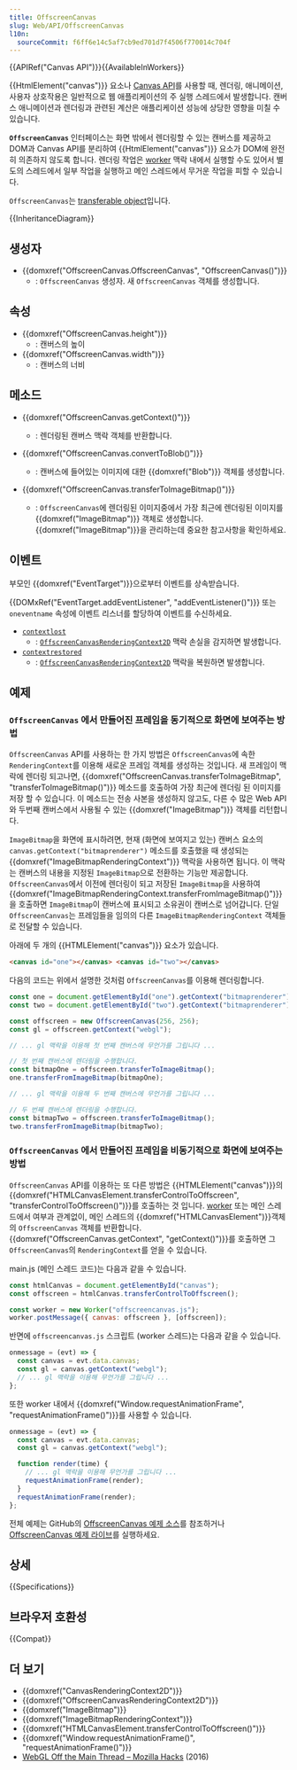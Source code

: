 ```yaml
---
title: OffscreenCanvas
slug: Web/API/OffscreenCanvas
l10n:
  sourceCommit: f6ff6e14c5af7cb9ed701d7f4506f770014c704f
---
```


{{APIRef("Canvas API")}}{{AvailableInWorkers}}

{{HtmlElement("canvas")}} 요소나 [Canvas API](/ko/docs/Web/API/Canvas_API)를 사용할 때, 렌더링, 애니메이션, 사용자 상호작용은 일반적으로 웹 애플리케이션의 주 실행 스레드에서 발생합니다.
캔버스 애니메이션과 렌더링과 관련된 계산은 애플리케이션 성능에 상당한 영향을 미칠 수 있습니다.

**`OffscreenCanvas`** 인터페이스는 화면 밖에서 렌더링할 수 있는 캔버스를 제공하고 DOM과 Canvas API를 분리하여 {{HtmlElement("canvas")}} 요소가 DOM에 완전히 의존하지 않도록 합니다. 렌더링 작업은 [worker](/ko/docs/Web/API/Web_Workers_API) 맥락 내에서 실행할 수도 있어서 별도의 스레드에서 일부 작업을 실행하고 메인 스레드에서 무거운 작업을 피할 수 있습니다.

`OffscreenCanvas`는 [transferable object](/ko/docs/Web/API/Web_Workers_API/Transferable_objects)입니다.

{{InheritanceDiagram}}

## 생성자

- {{domxref("OffscreenCanvas.OffscreenCanvas", "OffscreenCanvas()")}}
  - : `OffscreenCanvas` 생성자. 새 `OffscreenCanvas` 객체를 생성합니다.

## 속성

- {{domxref("OffscreenCanvas.height")}}
  - : 캔버스의 높이
- {{domxref("OffscreenCanvas.width")}}
  - : 캔버스의 너비

## 메소드

- {{domxref("OffscreenCanvas.getContext()")}}

  - : 렌더링된 캔버스 맥락 객체를 반환합니다.

- {{domxref("OffscreenCanvas.convertToBlob()")}}

  - : 캔버스에 들어있는 이미지에 대한 {{domxref("Blob")}} 객체를 생성합니다.

- {{domxref("OffscreenCanvas.transferToImageBitmap()")}}
  - : `OffscreenCanvas`에 렌더링된 이미지중에서 가장 최근에 렌더링된 이미지를 {{domxref("ImageBitmap")}} 객체로 생성합니다. {{domxref("ImageBitmap")}}을 관리하는데 중요한 참고사항을 확인하세요.

## 이벤트

부모인 {{domxref("EventTarget")}}으로부터 이벤트를 상속받습니다.

{{DOMxRef("EventTarget.addEventListener", "addEventListener()")}} 또는 `oneventname` 속성에 이벤트 리스너를 할당하여 이벤트를 수신하세요.

- [`contextlost`](/ko/docs/Web/API/OffscreenCanvas/contextlost_event)
  - : [`OffscreenCanvasRenderingContext2D`](/ko/docs/Web/API/OffscreenCanvasRenderingContext2D) 맥락 손실을 감지하면 발생합니다.
- [`contextrestored`](/ko/docs/Web/API/OffscreenCanvas/contextrestored_event)
  - : [`OffscreenCanvasRenderingContext2D`](/ko/docs/Web/API/OffscreenCanvasRenderingContext2D) 맥락을 복원하면 발생합니다.

## 예제

### `OffscreenCanvas` 에서 만들어진 프레임을 동기적으로 화면에 보여주는 방법

`OffscreenCanvas` API를 사용하는 한 가지 방법은 `OffscreenCanvas`에 속한 `RenderingContext`를 이용해 새로운 프레임 객체를 생성하는 것입니다. 새 프레임이 맥락에 렌더링 되고나면, {{domxref("OffscreenCanvas.transferToImageBitmap", "transferToImageBitmap()")}} 메소드를 호출하여 가장 최근에 렌더링 된 이미지를 저장 할 수 있습니다. 이 메소드는 전송 사본을 생성하지 않고도, 다른 수 많은 Web API와 두번째 캔버스에서 사용될 수 있는 {{domxref("ImageBitmap")}} 객체를 리턴합니다.

`ImageBitmap`을 화면에 표시하려면, 현재 (화면에 보여지고 있는) 캔버스 요소의 `canvas.getContext("bitmaprenderer")` 메소드를 호출했을 때 생성되는 {{domxref("ImageBitmapRenderingContext")}} 맥락을 사용하면 됩니다. 이 맥락는 캔버스의 내용을 지정된 `ImageBitmap`으로 전환하는 기능만 제공합니다. `OffscreenCanvas`에서 이전에 렌더링이 되고 저장된 `ImageBitmap`을 사용하여 {{domxref("ImageBitmapRenderingContext.transferFromImageBitmap()")}}을 호출하면 `ImageBitmap`이 캔버스에 표시되고 소유권이 캔버스로 넘어갑니다. 단일 `OffscreenCanvas`는 프레임들을 임의의 다른 `ImageBitmapRenderingContext` 객체들로 전달할 수 있습니다.

아래에 두 개의 {{HTMLElement("canvas")}} 요소가 있습니다.

```html
<canvas id="one"></canvas> <canvas id="two"></canvas>
```

다음의 코드는 위에서 설명한 것처럼 `OffscreenCanvas`를 이용해 렌더링합니다.

```js
const one = document.getElementById("one").getContext("bitmaprenderer");
const two = document.getElementById("two").getContext("bitmaprenderer");

const offscreen = new OffscreenCanvas(256, 256);
const gl = offscreen.getContext("webgl");

// ... gl 맥락을 이용해 첫 번째 캔버스에 무언가를 그립니다 ...

// 첫 번째 캔버스에 렌더링을 수행합니다.
const bitmapOne = offscreen.transferToImageBitmap();
one.transferFromImageBitmap(bitmapOne);

// ... gl 맥락을 이용해 두 번째 캔버스에 무언가를 그립니다 ...

// 두 번째 캔버스에 렌더링을 수행합니다.
const bitmapTwo = offscreen.transferToImageBitmap();
two.transferFromImageBitmap(bitmapTwo);
```

### `OffscreenCanvas` 에서 만들어진 프레임을 비동기적으로 화면에 보여주는 방법

`OffscreenCanvas` API를 이용하는 또 다른 방법은 {{HTMLElement("canvas")}}의 {{domxref("HTMLCanvasElement.transferControlToOffscreen", "transferControlToOffscreen()")}}를 호출하는 것 입니다. [worker](/ko/docs/Web/API/Web_Workers_API) 또는 메인 스레드에서 여부과 관계없이, 메인 스레드의 {{domxref("HTMLCanvasElement")}}객체의 `OffscreenCanvas` 객체를 반환합니다. {{domxref("OffscreenCanvas.getContext", "getContext()")}}를 호출하면 그 `OffscreenCanvas`의 `RenderingContext`를 얻을 수 있습니다.

main.js (메인 스레드 코드)는 다음과 같을 수 있습니다.

```js
const htmlCanvas = document.getElementById("canvas");
const offscreen = htmlCanvas.transferControlToOffscreen();

const worker = new Worker("offscreencanvas.js");
worker.postMessage({ canvas: offscreen }, [offscreen]);
```

반면에 `offscreencanvas.js` 스크립트 (worker 스레드)는 다음과 같을 수 있습니다.

```js
onmessage = (evt) => {
  const canvas = evt.data.canvas;
  const gl = canvas.getContext("webgl");
  // ... gl 맥락을 이용해 무언가를 그립니다 ...
};
```

또한 worker 내에서 {{domxref("Window.requestAnimationFrame", "requestAnimationFrame()")}}를 사용할 수 있습니다.

```js
onmessage = (evt) => {
  const canvas = evt.data.canvas;
  const gl = canvas.getContext("webgl");

  function render(time) {
    // ... gl 맥락을 이용해 무언가를 그립니다 ...
    requestAnimationFrame(render);
  }
  requestAnimationFrame(render);
};
```

전체 예제는 GitHub의 [OffscreenCanvas 예제 소스](https://github.com/mdn/dom-examples/tree/main/web-workers/offscreen-canvas-worker)를 참조하거나 [OffscreenCanvas 예제 라이브](https://mdn.github.io/dom-examples/web-workers/offscreen-canvas-worker/)를 실행하세요.

## 상세

{{Specifications}}

## 브라우저 호환성

{{Compat}}

## 더 보기

- {{domxref("CanvasRenderingContext2D")}}
- {{domxref("OffscreenCanvasRenderingContext2D")}}
- {{domxref("ImageBitmap")}}
- {{domxref("ImageBitmapRenderingContext")}}
- {{domxref("HTMLCanvasElement.transferControlToOffscreen()")}}
- {{domxref("Window.requestAnimationFrame()", "requestAnimationFrame()")}}
- [WebGL Off the Main Thread – Mozilla Hacks](https://hacks.mozilla.org/2016/01/webgl-off-the-main-thread/) (2016)
